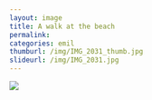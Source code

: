 ```yaml
---
layout: image
title: A walk at the beach
permalink: 
categories: emil
thumburl: /img/IMG_2031_thumb.jpg
slideurl: /img/IMG_2031.jpg
---
```


![](/img/IMG_2031.jpg)


